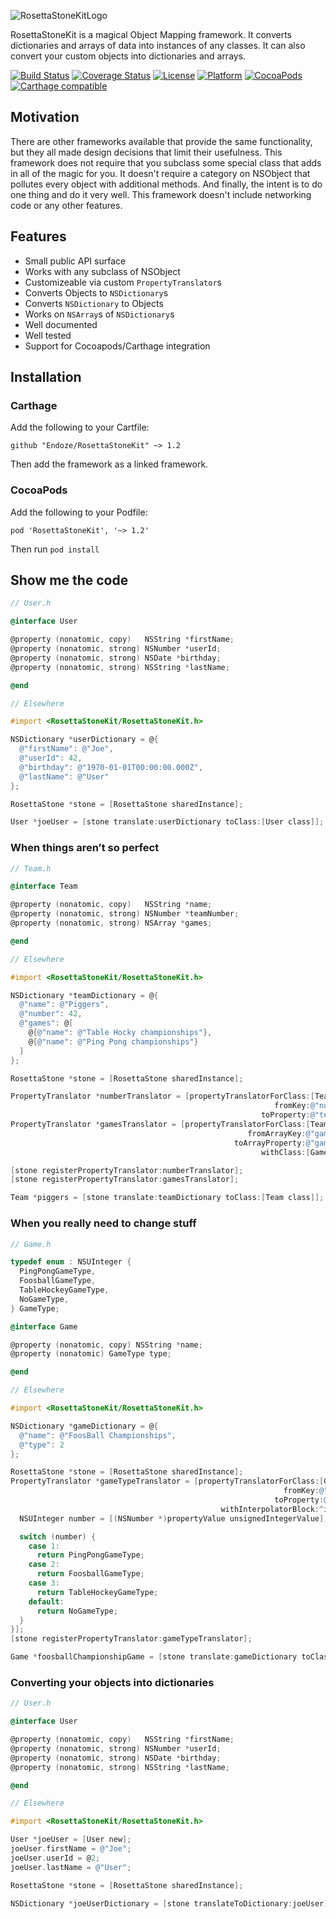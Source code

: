 ![RosettaStoneKitLogo](RosettaStoneKitWithText.png)

RosettaStoneKit is a magical Object Mapping framework. It converts dictionaries
and arrays of data into instances of any classes. It can also convert your
custom objects into dictionaries and arrays.

[![Build Status](https://travis-ci.org/endoze/RosettaStoneKit.svg)](https://travis-ci.org/endoze/RosettaStoneKit)
[![Coverage Status](https://coveralls.io/repos/github/endoze/RosettaStoneKit/badge.svg?branch=master)](https://coveralls.io/github/endoze/RosettaStoneKit?branch=master)
[![License](https://img.shields.io/cocoapods/l/RosettaStoneKit.svg?style=flat)](http://cocoapods.org/pods/RosettaStoneKit)
[![Platform](https://img.shields.io/cocoapods/p/RosettaStoneKit.svg?style=flat)](http://cocoadocs.org/docsets/RosettaStoneKit)
[![CocoaPods](https://img.shields.io/cocoapods/v/RosettaStoneKit.svg?style=flat)](https://img.shields.io/cocoapods/v/RosettaStoneKit.svg)
[![Carthage compatible](https://img.shields.io/badge/Carthage-compatible-4BC51D.svg?style=flat)](https://github.com/Carthage/Carthage)

## Motivation

There are other frameworks available that provide the same functionality, but
they all made design decisions that limit their usefulness. This framework
does not require that you subclass some special class that adds in all of the
magic for you. It doesn't require a category on NSObject that pollutes every
object with additional methods. And finally, the intent is to do one thing and
do it very well. This framework doesn't include networking code or any other
features.

## Features

- Small public API surface
- Works with any subclass of NSObject
- Customizeable via custom `PropertyTranslator`s
- Converts Objects to `NSDictionary`s
- Converts `NSDictionary` to Objects
- Works on `NSArray`s of `NSDictionary`s
- Well documented
- Well tested
- Support for Cocoapods/Carthage integration

## Installation

### Carthage

Add the following to your Cartfile:

```
github "Endoze/RosettaStoneKit" ~> 1.2
```

Then add the framework as a linked framework.

### CocoaPods

Add the following to your Podfile:

```
pod 'RosettaStoneKit', '~> 1.2'
```

Then run `pod install`


## Show me the code

```objective-c
// User.h

@interface User

@property (nonatomic, copy)   NSString *firstName;
@property (nonatomic, strong) NSNumber *userId;
@property (nonatomic, strong) NSDate *birthday;
@property (nonatomic, strong) NSString *lastName;

@end
```

```objective-c
// Elsewhere

#import <RosettaStoneKit/RosettaStoneKit.h>

NSDictionary *userDictionary = @{
  @"firstName": @"Joe",
  @"userId": 42,
  @"birthday": @"1970-01-01T00:00:00.000Z",
  @"lastName": @"User"
};

RosettaStone *stone = [RosettaStone sharedInstance];

User *joeUser = [stone translate:userDictionary toClass:[User class]];
```

### When things aren’t so perfect

```objective-c
// Team.h

@interface Team

@property (nonatomic, copy)   NSString *name;
@property (nonatomic, strong) NSNumber *teamNumber;
@property (nonatomic, strong) NSArray *games;

@end
```

```objective-c
// Elsewhere

#import <RosettaStoneKit/RosettaStoneKit.h>

NSDictionary *teamDictionary = @{
  @"name": @"Piggers",
  @"number": 42,
  @"games": @[
    @{@"name": @"Table Hocky championships"},
    @{@"name": @"Ping Pong championships"}
  ]
};

RosettaStone *stone = [RosettaStone sharedInstance];

PropertyTranslator *numberTranslator = [propertyTranslatorForClass:[Team class]
                                                           fromKey:@"number"
                                                        toProperty:@"teamNumber"];
PropertyTranslator *gamesTranslator = [propertyTranslatorForClass:[Team class]
                                                     fromArrayKey:@"games"
                                                  toArrayProperty:@"games"
                                                        withClass:[Game class]];

[stone registerPropertyTranslator:numberTranslator];
[stone registerPropertyTranslator:gamesTranslator];

Team *piggers = [stone translate:teamDictionary toClass:[Team class]];
```

### When you really need to change stuff

```objective-c
// Game.h

typedef enum : NSUInteger {
  PingPongGameType,
  FoosballGameType,
  TableHockeyGameType,
  NoGameType,
} GameType;

@interface Game

@property (nonatomic, copy) NSString *name;
@property (nonatomic) GameType type;

@end
```

```objective-c
// Elsewhere

#import <RosettaStoneKit/RosettaStoneKit.h>

NSDictionary *gameDictionary = @{
  @"name": @"FoosBall Championships",
  @"type": 2
};

RosettaStone *stone = [RosettaStone sharedInstance];
PropertyTranslator *gameTypeTranslator = [propertyTranslatorForClass:[Game class]
                                                             fromKey:@"type"
                                                           toProperty:@"type"
                                               withInterpolatorBlock:^id(id propertyValue) {
  NSUInteger number = [(NSNumber *)propertyValue unsignedIntegerValue];

  switch (number) {
    case 1:
      return PingPongGameType;
    case 2:
      return FoosballGameType;
    case 3:
      return TableHockeyGameType;
    default:
      return NoGameType;
  }
}];
[stone registerPropertyTranslator:gameTypeTranslator];

Game *foosballChampionshipGame = [stone translate:gameDictionary toClass:[Game class]];
```

### Converting your objects into dictionaries

```objective-c
// User.h

@interface User

@property (nonatomic, copy)   NSString *firstName;
@property (nonatomic, strong) NSNumber *userId;
@property (nonatomic, strong) NSDate *birthday;
@property (nonatomic, strong) NSString *lastName;

@end
```

```objective-c
// Elsewhere

#import <RosettaStoneKit/RosettaStoneKit.h>

User *joeUser = [User new];
joeUser.firstName = @"Joe";
joeUser.userId = @2;
joeUser.lastName = @"User";

RosettaStone *stone = [RosettaStone sharedInstance];

NSDictionary *joeUserDictionary = [stone translateToDictionary:joeUser];
```
